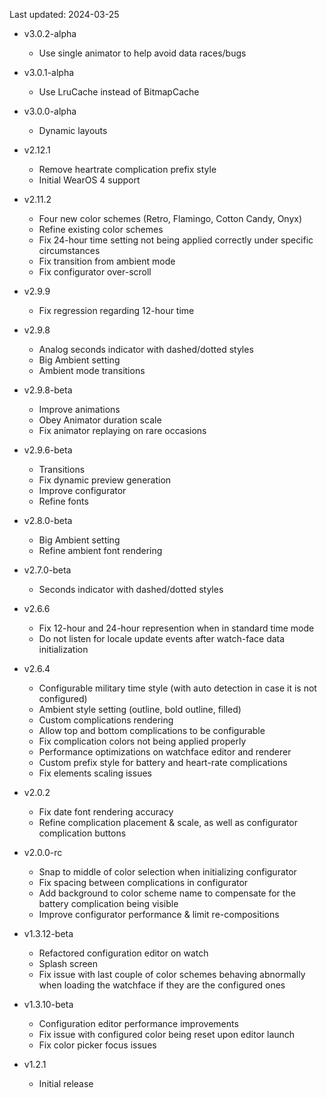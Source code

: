 Last updated: 2024-03-25

- v3.0.2-alpha
  - Use single animator to help avoid data races/bugs

- v3.0.1-alpha
  - Use LruCache instead of BitmapCache

- v3.0.0-alpha
  - Dynamic layouts

- v2.12.1
  - Remove heartrate complication prefix style
  - Initial WearOS 4 support

- v2.11.2
  - Four new color schemes (Retro, Flamingo, Cotton Candy, Onyx)
  - Refine existing color schemes
  - Fix 24-hour time setting not being applied correctly under specific circumstances
  - Fix transition from ambient mode
  - Fix configurator over-scroll

- v2.9.9
  - Fix regression regarding 12-hour time

- v2.9.8
  - Analog seconds indicator with dashed/dotted styles
  - Big Ambient setting
  - Ambient mode transitions

- v2.9.8-beta
  - Improve animations
  - Obey Animator duration scale
  - Fix animator replaying on rare occasions

- v2.9.6-beta
  - Transitions
  - Fix dynamic preview generation
  - Improve configurator
  - Refine fonts

- v2.8.0-beta
  - Big Ambient setting
  - Refine ambient font rendering

- v2.7.0-beta
  - Seconds indicator with dashed/dotted styles

- v2.6.6
  - Fix 12-hour and 24-hour represention when in standard time mode
  - Do not listen for locale update events after watch-face data initialization

- v2.6.4
  - Configurable military time style (with auto detection in case it is not configured)
  - Ambient style setting (outline, bold outline, filled)
  - Custom complications rendering
  - Allow top and bottom complications to be configurable
  - Fix complication colors not being applied properly
  - Performance optimizations on watchface editor and renderer 
  - Custom prefix style for battery and heart-rate complications
  - Fix elements scaling issues

- v2.0.2
  - Fix date font rendering accuracy
  - Refine complication placement & scale, as well as configurator complication buttons

- v2.0.0-rc
  - Snap to middle of color selection when initializing configurator
  - Fix spacing between complications in configurator
  - Add background to color scheme name to compensate for the battery complication being visible
  - Improve configurator performance & limit re-compositions

- v1.3.12-beta
  - Refactored configuration editor on watch
  - Splash screen
  - Fix issue with last couple of color schemes behaving abnormally when loading the watchface if they are the configured ones

- v1.3.10-beta
  - Configuration editor performance improvements
  - Fix issue with configured color being reset upon editor launch
  - Fix color picker focus issues

- v1.2.1
  - Initial release

